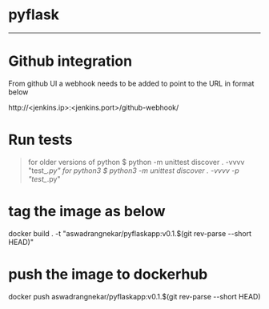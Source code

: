 # pyflask
----------

# Github integration
From github UI a webhook needs to be added to point to the URL in format below

http://<jenkins.ip>:<jenkins.port>/github-webhook/

# Run tests
> for older versions of python
$ python -m unittest discover . -vvvv "test_*.py"
> for python3
$ python3 -m unittest discover . -vvvv -p "test_*.py"

# tag the image as below
docker build . -t "aswadrangnekar/pyflaskapp:v0.1.$(git rev-parse --short HEAD)"

# push the image to dockerhub
docker push aswadrangnekar/pyflaskapp:v0.1.$(git rev-parse --short HEAD)
